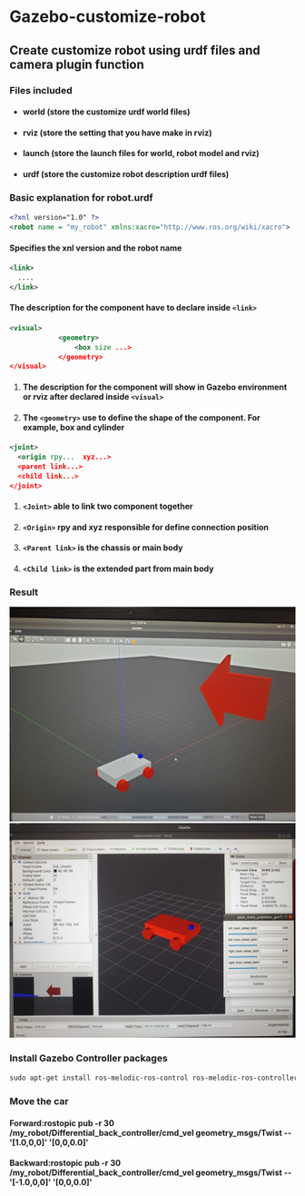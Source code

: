 # Gazebo-customize-robot

## Create customize robot using urdf files and camera plugin function

### Files included

* #### world (store the customize urdf world files)
* #### rviz (store the setting that you have make in rviz)
* #### launch (store the launch files for world, robot model and rviz)
* #### urdf (store the customize robot description urdf files)

### Basic explanation for robot.urdf

```XML
<?xnl version="1.0" ?>
<robot name = "my_robot" xmlns:xacro="http://www.ros.org/wiki/xacro">
```
#### Specifies the xnl version and the robot name

```XML
<link>
  ....
</link>
```
#### The description for the component have to declare inside `<link>`

```XML
<visual>
			<geometry>
				<box size ...>
			</geometry>
</visual>
```
1. #### The description for the component will show in Gazebo environment or rviz after declared inside `<visual>`
1. #### The `<geometry>` use to define the shape of the component. For example, box and cylinder

```XML
<joint>
  <origin rpy...  xyz...>
  <parent link...>
  <child link...>
</joint>
```
1. #### `<Joint>` able to link two component together
1. #### `<Origin>` rpy and xyz responsible for define connection position
1. #### `<Parent link>` is the chassis or main body
1. #### `<Child link>` is the extended part from main body

### Result
![image](https://github.com/laitathei/Gazebo-customize-robot/blob/main/Image/gazebo_result.jpeg)
![image](https://github.com/laitathei/Gazebo-customize-robot/blob/main/Image/rviz_result.jpeg)
### Install Gazebo Controller packages
```XML
sudo apt-get install ros-melodic-ros-control ros-melodic-ros-controllers
```
### Move the car 
#### Forward:rostopic pub -r 30 /my_robot/Differential_back_controller/cmd_vel geometry_msgs/Twist -- '[1.0,0,0]' '[0,0,0.0]'
#### Backward:rostopic pub -r 30 /my_robot/Differential_back_controller/cmd_vel geometry_msgs/Twist -- '[-1.0,0,0]' '[0,0,0.0]'
